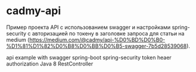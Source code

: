 # cadmy-api
Пример проекта API с использованием swagger и настройками spring-security c авторизацией по токену в заголовке запроса для статьи на medium (https://medium.com/@cadmy/api-%D0%BD%D0%B0-%D1%81%D1%82%D0%B8%D0%BB%D0%B5-swagger-7b5d28539068).

api example with swagger
spring-boot
spring-security
token heaer authorization
Java 8
RestController

